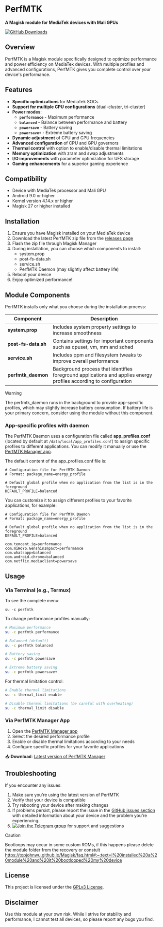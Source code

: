 # PerfMTK

**A Magisk module for MediaTek devices with Mali GPUs**

[![GitHub Downloads](https://img.shields.io/github/downloads/JUANIMAN/PerfMTK/total)](https://github.com/JUANIMAN/PerfMTK/releases)

## Overview

PerfMTK is a Magisk module specifically designed to optimize performance and power efficiency on MediaTek devices. With multiple profiles and advanced configurations, PerfMTK gives you complete control over your device's performance.

## Features

- **Specific optimizations** for MediaTek SOCs
- **Support for multiple CPU configurations** (dual-cluster, tri-cluster)
- **Power modes**:
  - **`performance`** - Maximum performance
  - **`balanced`** - Balance between performance and battery
  - **`powersave`** - Battery saving
  - **`powersave+`** - Extreme battery saving
- **Dynamic adjustment** of CPU and GPU frequencies
- **Advanced configuration** of CPU and GPU governors
- **Thermal control** with option to enable/disable thermal limitations
- **Memory optimization** with zram and swap adjustments
- **I/O improvements** with parameter optimization for UFS storage
- **Gaming enhancements** for a superior gaming experience

## Compatibility

- Device with MediaTek processor and Mali GPU
- Android 9.0 or higher
- Kernel version 4.14.x or higher
- Magisk 27 or higher installed

## Installation

1. Ensure you have Magisk installed on your MediaTek device
2. Download the latest PerfMTK zip file from the [releases page](https://github.com/JUANIMAN/PerfMTK/releases/latest)
3. Flash the zip file through Magisk Manager
4. During installation, you can choose which components to install:
   - system.prop
   - post-fs-data.sh
   - service.sh
   - PerfMTK Daemon (may slightly affect battery life)
5. Reboot your device
6. Enjoy optimized performance!

## Module Components

PerfMTK installs only what you choose during the installation process:

| Component | Description |
|------------|-------------|
| **system.prop** | Includes system property settings to increase smoothness |
| **post-fs-data.sh** | Contains settings for important components such as cpuset, vm, mm and sched |
| **service.sh** | Includes ppm and filesystem tweaks to improve overall performance |
| **perfmtk_daemon** | Background process that identifies foreground applications and applies energy profiles according to configuration |

> [!WARNING]
> The perfmtk_daemon runs in the background to provide app-specific profiles, which may slightly increase battery consumption. If battery life is your primary concern, consider using the module without this component.

### App-specific profiles with daemon

The PerfMTK Daemon uses a configuration file called **app_profiles.conf** (located by default at `/data/local/app_profiles.conf`) to assign specific profiles to different applications. You can modify it manually or use the [PerfMTK Manager app](https://github.com/JUANIMAN/PerfMTK-Manager).

The default content of the app_profiles.conf file is:

```
# Configuration file for PerfMTK Daemon  
# Format: package_name=energy_profile
  
# Default global profile when no application from the list is in the foreground  
DEFAULT_PROFILE=balanced
```

You can customize it to assign different profiles to your favorite applications, for example:

```
# Configuration file for PerfMTK Daemon
# Format: package_name=energy_profile

# Default global profile when no application from the list is in the foreground  
DEFAULT_PROFILE=balanced

com.tencent.ig=performance
com.miHoYo.GenshinImpact=performance
com.whatsapp=balanced
com.android.chrome=balanced
com.netflix.mediaclient=powersave
```

## Usage

### Via Terminal (e.g., Termux)

To see the complete menu:
```
su -c perfmtk
```

To change performance profiles manually:
```bash
# Maximum performance
su -c perfmtk performance

# Balanced (default)
su -c perfmtk balanced

# Battery saving
su -c perfmtk powersave

# Extreme battery saving
su -c perfmtk powersave+
```

For thermal limitation control:
```bash
# Enable thermal limitations
su -c thermal_limit enable

# Disable thermal limitations (be careful with overheating)
su -c thermal_limit disable
```

### Via PerfMTK Manager App

1. Open the [PerfMTK Manager app](https://github.com/JUANIMAN/PerfMTK-Manager)
2. Select the desired performance profile
3. Enable or disable thermal limitations according to your needs
4. Configure specific profiles for your favorite applications

📥 **Download**: [Latest version of PerfMTK Manager](https://github.com/JUANIMAN/PerfMTK-Manager/releases/latest)

## Troubleshooting

If you encounter any issues:

1. Make sure you're using the latest version of PerfMTK
2. Verify that your device is compatible
3. Try rebooting your device after making changes
4. If problems persist, please report the issue in the [GitHub issues section](https://github.com/JUANIMAN/PerfMTK/issues) with detailed information about your device and the problem you're experiencing.
5. [![Join the Telegram group](https://img.shields.io/badge/PerfMTK%20Telegram%20group-blue?style=flat-square&logo=telegram)](https://t.me/PerfMTK_chat) for support and suggestions
> [!CAUTION]
> Bootloops may occur in some custom ROMs, if this happens please delete the module folder from the recovery or constult https://topjohnwu.github.io/Magisk/faq.html#:~:text=I%20installed%20a%20module%20and%20it%20bootlooped%20my%20device

## License

This project is licensed under the [GPLv3 License](LICENSE).

## Disclaimer

Use this module at your own risk. While I strive for stability and performance, I cannot test all devices, so please report any bugs you find.
